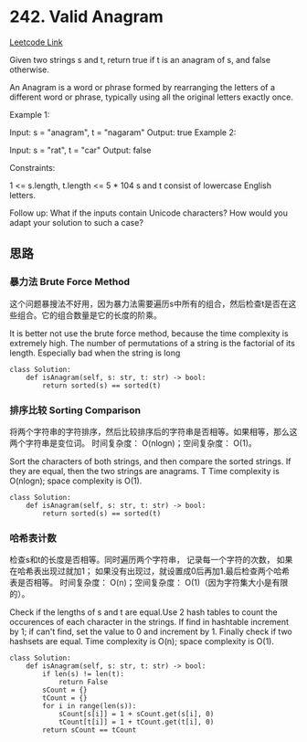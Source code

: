 # 242. Valid Anagram
[Leetcode Link](https://leetcode.com/problems/valid-anagram/description/)

Given two strings s and t, return true if t is an anagram of s, and false otherwise.

An Anagram is a word or phrase formed by rearranging the letters of a different word or phrase, typically using all the original letters exactly once.

Example 1:

Input: s = "anagram", t = "nagaram"
Output: true
Example 2:

Input: s = "rat", t = "car"
Output: false

Constraints:

1 <= s.length, t.length <= 5 * 104
s and t consist of lowercase English letters.

Follow up: What if the inputs contain Unicode characters? How would you adapt your solution to such a case?

## 思路

### 暴力法 Brute Force Method
这个问题暴搜法不好用，因为暴力法需要遍历s中所有的组合，然后检查t是否在这些组合。它的组合数量是它的长度的阶乘。

It is better not use the brute force method, because the time complexity is extremely high. The number of permutations of a string is the factorial of its length. Especially bad when the string is long

```python3
class Solution:
    def isAnagram(self, s: str, t: str) -> bool:
        return sorted(s) == sorted(t)
```


### 排序比较 Sorting Comparison
将两个字符串的字符排序，然后比较排序后的字符串是否相等。如果相等，那么这两个字符串是变位词。
时间复杂度： O(nlogn)；空间复杂度： O(1)。

Sort the characters of both strings, and then compare the sorted strings. If they are equal, then the two strings are anagrams. T
Time complexity is O(nlogn); space complexity is O(1).

```python3
class Solution:
    def isAnagram(self, s: str, t: str) -> bool:
        return sorted(s) == sorted(t)
```
### 哈希表计数
检查s和t的长度是否相等。同时遍历两个字符串， 记录每一个字符的次数， 如果在哈希表出现过就加1； 如果没有出现过，就设置成0后再加1.最后检查两个哈希表是否相等。
时间复杂度： O(n)；空间复杂度： O(1)（因为字符集大小是有限的）。

Check if the lengths of s and t are equal.Use 2 hash tables to count the occurences of each character in the strings. If find in hashtable increment by 1; if can't find, set the value to 0 and increment by 1. Finally check if two hashsets are equal.
Time complexity is O(n); space complexity is O(1).

```python3
class Solution:
    def isAnagram(self, s: str, t: str) -> bool:
        if len(s) != len(t):
            return False
        sCount = {}
        tCount = {}
        for i in range(len(s)):
            sCount[s[i]] = 1 + sCount.get(s[i], 0)
            tCount[t[i]] = 1 + tCount.get(t[i], 0)
        return sCount == tCount
```
